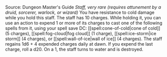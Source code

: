 Source: Dungeon Master's Guide
*Staff, very rare (requires attunement by a druid, sorcerer, warlock, or wizard)*
You have resistance to cold damage while you hold this staff.
The staff has 10 charges. While holding it, you can use an action to expend 1 or more of its charges to cast one of the following spells from it, using your spell save DC: [[spell:cone-of-cold|cone of cold]] (5 charges), [[spell:fog-cloud|fog cloud]] (1 charge), [[spell:ice-storm|ice storm]] (4 charges), or [[spell:wall-of-ice|wall of ice]] (4 charges).
The staff regains 1d6 + 4 expended charges daily at dawn. If you expend the last charge, roll a d20. On a 1, the staff turns to water and is destroyed.